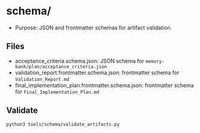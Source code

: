 # schema/

- Purpose: JSON and frontmatter schemas for artifact validation.

## Files
- acceptance_criteria.schema.json: JSON schema for `memory-bank/plan/acceptance_criteria.json`
- validation_report.frontmatter.schema.json: frontmatter schema for `Validation_Report.md`
- final_implementation_plan.frontmatter.schema.json: frontmatter schema for `Final_Implementation_Plan.md`

## Validate
```bash
python3 tools/schema/validate_artifacts.py
```